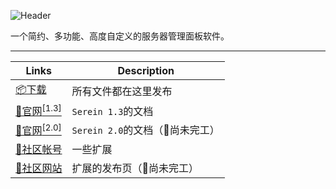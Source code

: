 ![Header](https://capsule-render.vercel.app/api?type=Waving&color=timeGradient&height=200&animation=fadeIn&section=header&text=Serein&fontSize=70)

一个简约、多功能、高度自定义的服务器管理面板软件。

---

| Links                                                        | Description                     |
| ------------------------------------------------------------ | ------------------------------- |
| [📦下载](https://github.com/SereinDev/Serein/releases/latest) | 所有文件都在这里发布            |
| [🔗官网<sup>[1.3]</sup>](https://serein.cc/)                  | `Serein 1.3`的文档              |
| [🔗官网<sup>[2.0]</sup>](https://sereindev.github.io/)        | `Serein 2.0`的文档（🚧尚未完工） |
| [🌌社区帐号](https://github.com/SereinCommunity)              | 一些扩展                        |
| [🔗社区网站](https://sereincommunity.github.io/)              | 扩展的发布页（🚧尚未完工）       |
